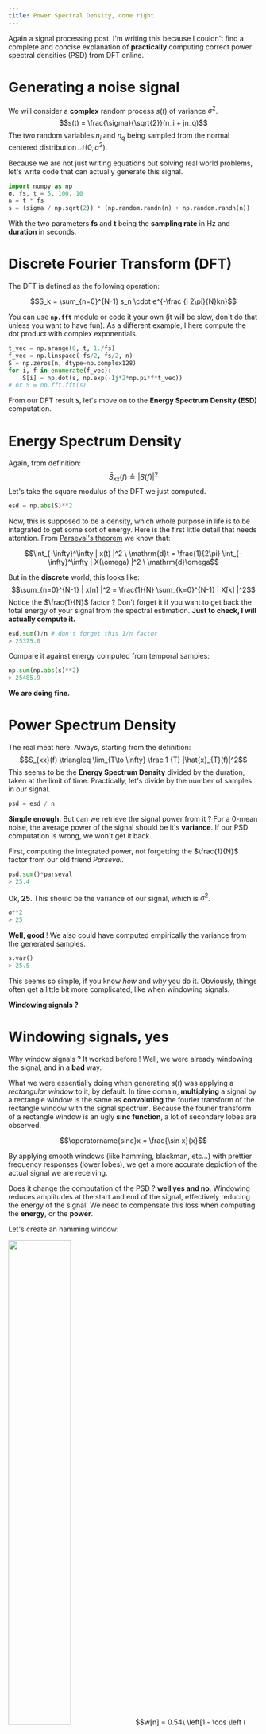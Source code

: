 ```yaml
---
title: Power Spectral Density, done right.
---
```


Again a signal processing post. I'm writing this because I couldn't find a complete and concise explanation of **practically** computing correct power spectral densities (PSD) from DFT online.

# Generating a noise signal

We will consider a **complex** random process $s(t)$ of variance $\sigma^2$.
$$s(t) = \frac{\sigma}{\sqrt{2}}(n_i + jn_q)$$
The two random variables $n_i$ and $n_q$ being sampled from the normal centered distribution $\mathcal{N}(0, \sigma^2)$.

Because we are not just writing equations but solving real world problems, let's write code that can actually generate this signal.

```python
import numpy as np
σ, fs, t = 5, 100, 10
n = t * fs
s = (sigma / np.sqrt(2)) * (np.random.randn(n) + np.random.randn(n))
```
With the two parameters **fs** and **t** being the **sampling rate** in Hz and **duration** in seconds.

# Discrete Fourier Transform (DFT)

The DFT is defined as the following operation:

$$S_k = \sum_{n=0}^{N-1} s_n \cdot e^{-\frac {i 2\pi}{N}kn}$$

You can use **`np.fft`** module or code it your own (it will be slow, don't do that unless you want to have fun). As a different example, I here compute the dot product with complex exponentials.

``` python
t_vec = np.arange(0, t, 1./fs)
f_vec = np.linspace(-fs/2, fs/2, n)
S = np.zeros(n, dtype=np.complex128)
for i, f in enumerate(f_vec):
    S[i] = np.dot(s, np.exp(-1j*2*np.pi*f*t_vec))
# or S = np.fft.fft(s)
```
From our DFT result **`S`**, let's move on to the **Energy Spectrum Density (ESD)** computation.
# Energy Spectrum Density
Again, from definition:
$$\bar{S}_{xx}(f) \triangleq \left |S(f) \right |^2 $$
Let's take the square modulus of the DFT we just computed.

```python
esd = np.abs(S)**2 
```
Now, this is supposed to be a density, which whole purpose in life is to be integrated to get some sort of energy. Here is the first little detail that needs attention. From [Parseval's theorem](https://en.wikipedia.org/wiki/Parseval%27s_theorem) we know that:

$$\int_{-\infty}^\infty | x(t) |^2 \ \mathrm{d}t  =  \frac{1}{2\pi} \int_{-\infty}^\infty | X(\omega) |^2 \ \mathrm{d}\omega$$

But in the **discrete** world, this looks like:
$$\sum_{n=0}^{N-1} | x[n] |^2  = \frac{1}{N} \sum_{k=0}^{N-1} | X[k] |^2$$
Notice the $\frac{1}{N}$ factor ? Don't forget it if you want to get back the total energy of your signal from the spectral estimation. **Just to check, I will actually compute it.**

```python
esd.sum()/n # don't forget this 1/n factor
> 25375.0
```

Compare it against energy computed from temporal samples:
```python
np.sum(np.abs(s)**2)
> 25485.9
```
**We are doing fine.**

# Power Spectrum Density
The real meat here. Always, starting from the definition:
$$S_{xx}(f) \triangleq \lim_{T\to \infty} \frac 1 {T}  |\hat{x}_{T}(f)|^2$$
This seems to be the **Energy Spectrum Density** divided by the duration, taken at the limit of time. Practically, let's divide by the number of samples in our signal.

```python
psd = esd / n
```
**Simple enough.** But can we retrieve the signal power from it ? For a 0-mean noise, the average power of the signal should be it's **variance**. If our PSD computation is wrong, we won't get it back. 

First, computing the integrated power, not forgetting the $\frac{1}{N}$ factor from our old friend *Parseval*.
```python
psd.sum()*parseval
> 25.4
```
Ok, **25**. This should be the variance of our signal, which is $\sigma^2$.
```python
σ**2
> 25
```
**Well, good** ! We also could have computed empirically the variance from the generated samples.
```python
s.var()
> 25.5
```
This seems so simple, if you know *how* and *why* you do it. Obviously, things often get a little bit more complicated, like when windowing signals.

**Windowing signals ?**

# Windowing signals, yes
Why window signals ? It worked before ! Well, we were already windowing the signal, and in a **bad** way. 

What we were essentially doing when generating $s(t)$ was applying a *rectangular window* to it, by default. In time domain, **multiplying** a signal by a rectangle window is the same as **convoluting** the fourier transform of the rectangle window with the signal spectrum. Because the fourier transform of a rectangle window is an ugly **sinc function**, a lot of secondary lobes are observed. 

$$\operatorname{sinc}x = \frac{\sin x}{x}$$

By applying smooth windows (like hamming, blackman, etc...) with prettier frequency responses (lower lobes), we get a more accurate depiction of the actual signal we are receiving.

Does it change the computation of the PSD ? **well yes and no**.
Windowing reduces amplitudes at the start and end of the signal, effectively reducing the energy of the signal. We need to compensate this loss when computing the **energy**, or the **power**. 

Let's create an hamming window:  


<img style="margin: 0 auto; width : 50%;" src="../../images/psd/ham.svg">
$$w[n] = 0.54\ \left[1 - \cos \left ( \frac{2 \pi n}{N} \right) \right]$$

```python
w = np.hamming(n)
```
And apply it to our signal.
```python
s *= w
```

Going back to the ESD computation, we simply (but nonetheless need) to normalize back with the energy ratio loss of the window if we were to integrate it. This, my friend, will annoy if you forget it.

```python
esd = np.abs(S)**2 
esd *= n/np.dot(w, w)
```
The ratio `n/np.dot(w, w)` effectively correct the energy lost, `n` being the rectangular window energy.

# Wrapping up
This seemed **so** simple, but still it had to be done correctly, accounting for the details and understanding them.

 I hope this writing was useful for you and, who knows, even for future me ?